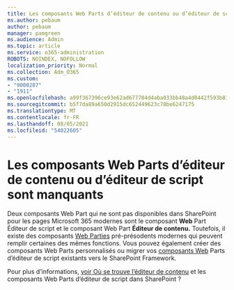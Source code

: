 ```yaml
---
title: Les composants Web Parts d’éditeur de contenu ou d’éditeur de script sont manquants
ms.author: pebaum
author: pebaum
manager: pamgreen
ms.audience: Admin
ms.topic: article
ms.service: o365-administration
ROBOTS: NOINDEX, NOFOLLOW
localization_priority: Normal
ms.collection: Adm_O365
ms.custom:
- "9000207"
- "1911"
ms.openlocfilehash: a99f367396ce93e62ad677784d4aba033bb48a4d0442f593b81dfaa607739403
ms.sourcegitcommit: b5f7da89a650d2915dc652449623c78be6247175
ms.translationtype: MT
ms.contentlocale: fr-FR
ms.lasthandoff: 08/05/2021
ms.locfileid: "54022605"
---
```

# <a name="content-editor-or-script-editor-web-parts-are-missing"></a>Les composants Web Parts d’éditeur de contenu ou d’éditeur de script sont manquants

Deux composants Web Part qui ne sont pas disponibles dans SharePoint pour les pages Microsoft 365 modernes sont le composant **Web** Part Éditeur de script et le composant Web Part **Éditeur de contenu.** Toutefois, il existe des composants [Web Parties](https://support.microsoft.com/office/ed6cc9ce-8b2a-480c-a655-1b9d7615cdbd#bkmk_outofbox) pré-présodents modernes qui peuvent remplir certaines des mêmes fonctions. Vous pouvez également créer des composants Web Parts personnalisés ou migrer vos [composants Web](https://support.microsoft.com/office/ed6cc9ce-8b2a-480c-a655-1b9d7615cdbd#bkmk_custom) Parts d’éditeur de script existants vers le SharePoint Framework.  

Pour plus d’informations, [voir Où se trouve l’éditeur de contenu](https://support.microsoft.com/office/ed6cc9ce-8b2a-480c-a655-1b9d7615cdbd) et les composants Web Parts d’éditeur de script dans SharePoint ?
